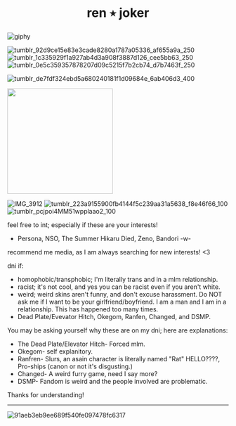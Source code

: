 # **<p align="center">ren ٭ joker<p align="center">**

![giphy](https://github.com/renaster/renaster/assets/163688658/9980633d-40d1-4b80-be57-45540b8f759f)

![tumblr_92d9ce15e83e3cade8280a1787a05336_af655a9a_250](https://github.com/renaster/renaster/assets/163688658/de9b5824-0066-469b-9f8f-4230b9f07313)
![tumblr_1c335929f1a927ab4d3a908f3887d126_cee5bb63_250](https://github.com/renaster/renaster/assets/163688658/6b879ea2-955a-4dcb-b0de-e835d7c05d1e)
![tumblr_0e5c359357878207d09c5215f7b2cb74_d7b7463f_250](https://github.com/renaster/renaster/assets/163688658/5bb56f44-2868-46b8-b4bc-d73315baa9e9)

![tumblr_de7fdf324ebd5a680240181f1d09684e_6ab406d3_400](https://github.com/renaster/renaster/assets/163688658/ef3b157a-fbb9-4deb-bd16-67eeaf48c2da)







<img src="https://github.com/renaster/renaster/assets/163688658/39666f90-7e1c-4ebd-bac8-b7758dabb952" width="240">


![IMG_3912](https://github.com/renaster/renaster/assets/163688658/14f52b98-affd-4786-bdfa-e78a34527044)
![tumblr_223a9155900fb4144f5c239aa31a5638_f8e46f66_100](https://github.com/renaster/renaster/assets/163688658/c358dc29-58ea-438b-a477-e128ac0e4939)
![tumblr_pcjpoi4MM51wpplaao2_100](https://github.com/renaster/renaster/assets/163688658/c282a427-99d9-478a-822d-172dab79a688)



feel free to int; especially if these are your interests! 

- Persona, NSO, The Summer Hikaru Died, Zeno, Bandori -w-

recommend me media, as I am always searching for new interests! <3

dni if:
- homophobic/transphobic; I'm literally trans and in a mlm relationship.
- racist; it's not cool, and yes you can be racist even if you aren't white.
- weird; weird skins aren't funny, and don't excuse harassment. Do NOT ask me if I want to be your girlfriend/boyfriend. I am a man and I am in a relationship. This has happened too many times.
- Dead Plate/Evevator Hitch, Okegom, Ranfen, Changed, and DSMP.

You may be asking yourself why these are on my dni; here are explanations:
- The Dead Plate/Elevator Hitch- Forced mlm.
- Okegom- self explanitory.
- Ranfren- Slurs, an asain character is literally named "Rat" HELLO????, Pro-ships (canon or not it's disgusting.)
- Changed- A weird furry game, need I say more?
- DSMP- Fandom is weird and the people involved are problematic.

Thanks for understanding!

-----

![91aeb3eb9ee689f540fe097478fc6317](https://github.com/renaster/renaster/assets/163688658/c3882e50-982b-41f7-9e26-55d303cc98a4)

